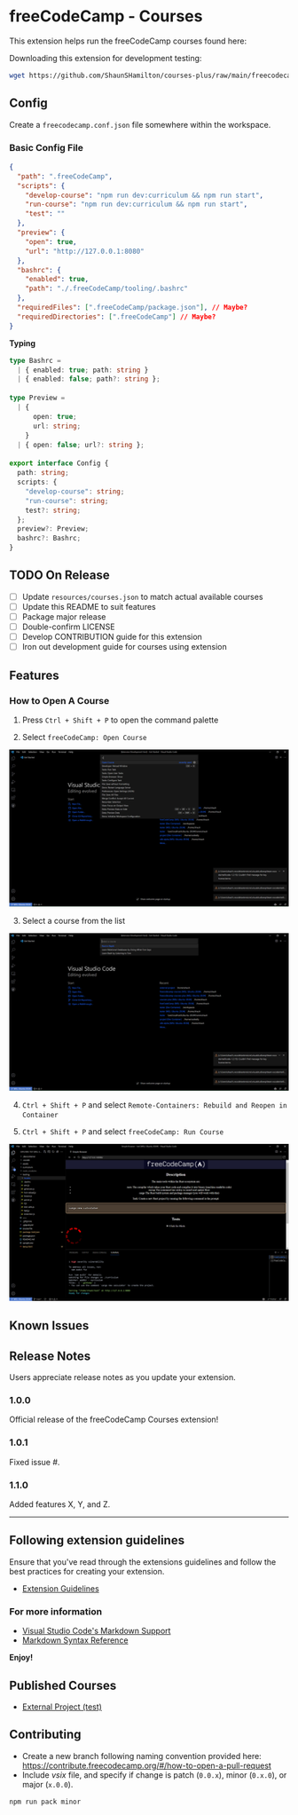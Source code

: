 # freeCodeCamp - Courses

This extension helps run the freeCodeCamp courses found here: []()

Downloading this extension for development testing:

```bash
wget https://github.com/ShaunSHamilton/courses-plus/raw/main/freecodecamp-courses-patch.vsix
```

## Config

Create a `freecodecamp.conf.json` file somewhere within the workspace.

### Basic Config File

```json
{
  "path": ".freeCodeCamp",
  "scripts": {
    "develop-course": "npm run dev:curriculum && npm run start",
    "run-course": "npm run dev:curriculum && npm run start",
    "test": ""
  },
  "preview": {
    "open": true,
    "url": "http://127.0.0.1:8080"
  },
  "bashrc": {
    "enabled": true,
    "path": "./.freeCodeCamp/tooling/.bashrc"
  },
  "requiredFiles": [".freeCodeCamp/package.json"], // Maybe?
  "requiredDirectories": [".freeCodeCamp"] // Maybe?
}
```

**Typing**

```ts
type Bashrc =
  | { enabled: true; path: string }
  | { enabled: false; path?: string };

type Preview =
  | {
      open: true;
      url: string;
    }
  | { open: false; url?: string };

export interface Config {
  path: string;
  scripts: {
    "develop-course": string;
    "run-course": string;
    test?: string;
  };
  preview?: Preview;
  bashrc?: Bashrc;
}
```

## TODO On Release

- [ ] Update `resources/courses.json` to match actual available courses
- [ ] Update this README to suit features
- [ ] Package major release
- [ ] Double-confirm LICENSE
- [ ] Develop CONTRIBUTION guide for this extension
- [ ] Iron out development guide for courses using extension

## Features

### How to Open A Course

1. Press `Ctrl + Shift + P` to open the command palette

2. Select `freeCodeCamp: Open Course`

![Open Course](images/open-course.png)

3. Select a course from the list

![Courses List](images/courses-list.png)

4. `Ctrl + Shift + P` and select `Remote-Containers: Rebuild and Reopen in Container`

5. `Ctrl + Shift + P` and select `freeCodeCamp: Run Course`

![Opening Example Course](images/opening-example-course.png)

<!-- ## Requirements -->

<!-- If you have any requirements or dependencies, add a section describing those and how to install and configure them. -->

<!-- ## Extension Settings

Include if your extension adds any VS Code settings through the `contributes.configuration` extension point.

For example:

This extension contributes the following settings:

- `myExtension.enable`: enable/disable this extension
- `myExtension.thing`: set to `blah` to do something -->

## Known Issues

## Release Notes

Users appreciate release notes as you update your extension.

### 1.0.0

Official release of the freeCodeCamp Courses extension!

### 1.0.1

Fixed issue #.

### 1.1.0

Added features X, Y, and Z.

---

## Following extension guidelines

Ensure that you've read through the extensions guidelines and follow the best practices for creating your extension.

- [Extension Guidelines](https://code.visualstudio.com/api/references/extension-guidelines)

### For more information

- [Visual Studio Code's Markdown Support](http://code.visualstudio.com/docs/languages/markdown)
- [Markdown Syntax Reference](https://help.github.com/articles/markdown-basics/)

**Enjoy!**

## Published Courses

- [External Project (test)](https://github.com/ShaunSHamilton/external-project)

## Contributing

- Create a new branch following naming convention provided here: https://contribute.freecodecamp.org/#/how-to-open-a-pull-request
- Include _vsix_ file, and specify if change is patch (`0.0.x`), minor (`0.x.0`), or major (`x.0.0`).

```bash
npm run pack minor
```
